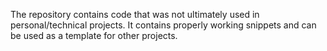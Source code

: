 The repository contains code that was not ultimately used in personal/technical projects. It contains properly working snippets and can be used as a template for other projects.
